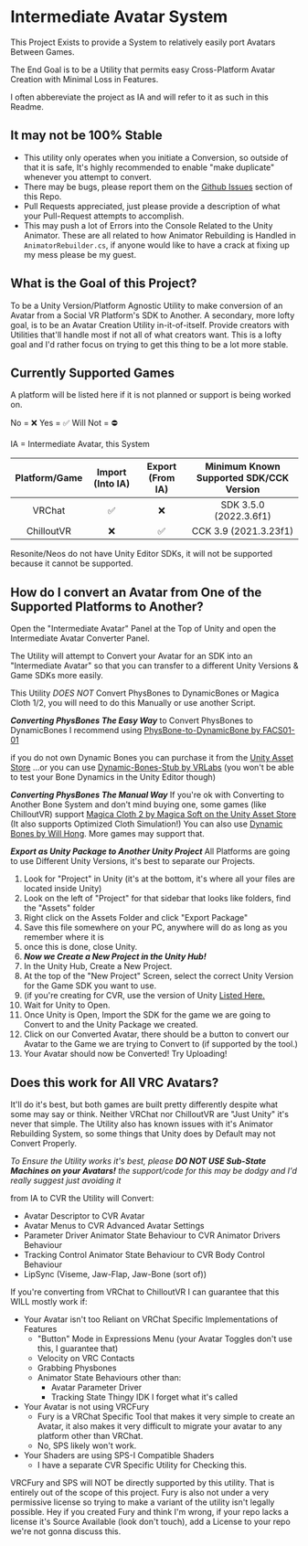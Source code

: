# Intermediate Avatar System
This Project Exists to provide a System to relatively easily port Avatars Between Games.

The End Goal is to be a Utility that permits easy Cross-Platform Avatar Creation with Minimal Loss in Features.

I often abbereviate the project as IA and will refer to it as such in this Readme.

## It may not be 100% Stable
- This utility only operates when you initiate a Conversion, so outside of that it is safe, It's highly recommended to enable "make duplicate" whenever you attempt to convert.
- There may be bugs, please report them on the [Github Issues](https://github.com/VoyVivika/Intermediate-Avatar/issues) section of this Repo.
- Pull Requests appreciated, just please provide a description of what your Pull-Request attempts to accomplish.
- This may push a lot of Errors into the Console Related to the Unity Animator. These are all related to how Animator Rebuilding is Handled in `AnimatorRebuilder.cs`, if anyone would like to have a crack at fixing up my mess please be my guest.

## What is the Goal of this Project?
To be a Unity Version/Platform Agnostic Utility to make conversion of an Avatar from a Social VR Platform's SDK to Another.
A secondary, more lofty goal, is to be an Avatar Creation Utility in-it-of-itself. Provide creators with Utilities that'll handle most if not all of what creators want. This is a lofty goal and I'd rather focus on trying to get this thing to be a lot more stable.

## Currently Supported Games

A platform will be listed here if it is not planned or support is being worked on.

No = ❌
Yes = ✅
Will Not = ⛔

IA = Intermediate Avatar, this System

| Platform/Game | Import (Into IA) | Export (From IA) | Minimum Known Supported SDK/CCK Version     |
|:-------------:|:----------------:|:----------------:|:-------------------------------------------:|
| VRChat        |       ✅         |        ❌        | SDK 3.5.0 (2022.3.6f1)                      |
| ChilloutVR    |       ❌         |        ✅        | CCK 3.9 (2021.3.23f1)                       |

Resonite/Neos do not have Unity Editor SDKs, it will not be supported because it cannot be supported.

## How do I convert an Avatar from One of the Supported Platforms to Another?

Open the "Intermediate Avatar" Panel at the Top of Unity and open the Intermediate Avatar Converter Panel.

The Utility will attempt to Convert your Avatar for an SDK into an "Intermediate Avatar" so that you can transfer to a different Unity Versions & Game SDKs more easily.

This Utility *DOES NOT* Convert PhysBones to DynamicBones or Magica Cloth 1/2, you will need to do this Manually or use another Script.

***Converting PhysBones The Easy Way***
to Convert PhysBones to DynamicBones I recommend using [PhysBone-to-DynamicBone by FACS01-01](https://github.com/FACS01-01/PhysBone-to-DynamicBone)

if you do not own Dynamic Bones you can purchase it from the [Unity Asset Store](https://assetstore.unity.com/packages/tools/animation/dynamic-bone-16743)
...or you can use [Dynamic-Bones-Stub by VRLabs](https://github.com/VRLabs/Dynamic-Bones-Stub) (you won't be able to test your Bone Dynamics in the Unity Editor though)

***Converting PhysBones The Manual Way***
If you're ok with Converting to Another Bone System and don't mind buying one, some games (like ChilloutVR) support [Magica Cloth 2 by Magica Soft on the Unity Asset Store](https://assetstore.unity.com/packages/tools/physics/magica-cloth-2-242307) (It also supports Optimized Cloth Simulation!)
You can also use [Dynamic Bones by Will Hong]((https://assetstore.unity.com/packages/tools/animation/dynamic-bone-16743)). More games may support that.

***Export as Unity Package to Another Unity Project***
All Platforms are going to use Different Unity Versions, it's best to separate our Projects.
1. Look for "Project" in Unity (it's at the bottom, it's where all your files are located inside Unity)
2. Look on the left of "Project" for that sidebar that looks like folders, find the "Assets" folder
3. Right click on the Assets Folder and click "Export Package"
4. Save this file somewhere on your PC, anywhere will do as long as you remember where it is
5. once this is done, close Unity.
6. ***Now we Create a New Project in the Unity Hub!***
7. In the Unity Hub, Create a New Project.
8. At the top of the "New Project" Screen, select the correct Unity Version for the Game SDK you want to use.
9. (if you're creating for CVR, use the version of Unity [Listed Here.](https://docs.abinteractive.net/cck/setup/)
10. Wait for Unity to Open.
11. Once Unity is Open, Import the SDK for the game we are going to Convert to and the Unity Package we created.
12. Click on our Converted Avatar, there should be a button to convert our Avatar to the Game we are trying to Convert to (if supported by the tool.)
13. Your Avatar should now be Converted! Try Uploading!

## Does this work for All VRC Avatars?
It'll do it's best, but both games are built pretty differently despite what some may say or think. Neither VRChat nor ChilloutVR are "Just Unity" it's never that simple.
The Utility also has known issues with it's Animator Rebuilding System, so some things that Unity does by Default may not Convert Properly.

*To Ensure the Utility works it's best, please* ***DO NOT USE Sub-State Machines on your Avatars!*** *the support/code for this may be dodgy and I'd really suggest just avoiding it*

from IA to CVR the Utility will Convert:
- Avatar Descriptor to CVR Avatar
- Avatar Menus to CVR Advanced Avatar Settings
- Parameter Driver Animator State Behaviour to CVR Animator Drivers Behaviour
- Tracking Control Animator State Behaviour to CVR Body Control Behaviour
- LipSync (Viseme, Jaw-Flap, Jaw-Bone (sort of))

If you're converting from VRChat to ChilloutVR I can guarantee that this WILL mostly work if:
- Your Avatar isn't too Reliant on VRChat Specific Implementations of Features
	- "Button" Mode in Expressions Menu (your Avatar Toggles don't use this, I guarantee that)
	- Velocity on VRC Contacts
	- Grabbing Physbones
	- Animator State Behaviours other than:
		- Avatar Parameter Driver
		- Tracking State Thingy IDK I forget what it's called
- Your Avatar is not using VRCFury
	- Fury is a VRChat Specific Tool that makes it very simple to create an Avatar, it also makes it very difficult to migrate your avatar to any platform other than VRChat.
	- No, SPS likely won't work.
- Your Shaders are using SPS-I Compatible Shaders
	- I have a separate CVR Specific Utility for Checking this.

VRCFury and SPS will NOT be directly supported by this utility. That is entirely out of the scope of this project.
Fury is also not under a very permissive license so trying to make a variant of the utility isn't legally possible.
Hey if you created Fury and think I'm wrong, if your repo lacks a license it's Source Available (look don't touch), add a License to your repo we're not gonna discuss this.
